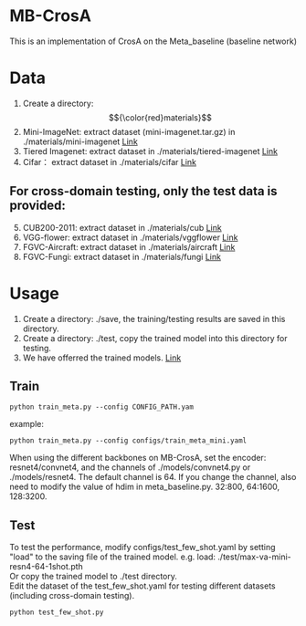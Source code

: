 # MB-CrosA
This is an implementation of CrosA on the Meta_baseline (baseline network)

# Data
1. Create a directory: $${\color{red}materials}$$
2. Mini-ImageNet: extract dataset (mini-imagenet.tar.gz) in ./materials/mini-imagenet  [Link](https://drive.google.com/file/d/1uvE6rG_QM_tIUViEqN08filSkyYHsfpU/view)
3. Tiered Imagenet: extract dataset in ./materials/tiered-imagenet  [Link](https://drive.google.com/file/d/1Y54Nwimfilhf245BaTnyZ7x16hnNc0B5/view)
4. Cifar： extract dataset in ./materials/cifar [Link](https://drive.google.com/file/d/1JfnX_8MIHHOdmiOTX96B8IGSgR8d6hZL/view)
## For cross-domain testing, only the test data is provided:
5. CUB200-2011: extract dataset in ./materials/cub  [Link](https://drive.google.com/file/d/17P0W-pTWPZUvN5Ul8MYxxzduXAz-LpDM/view)
6. VGG-flower: extract dataset in ./materials/vggflower  [Link](https://drive.google.com/file/d/1czK3osLvtyfa6YHQciPadC6QZllvbPL7/view)
7. FGVC-Aircraft: extract dataset in ./materials/aircraft  [Link](https://drive.google.com/file/d/1sb-xvQC2b1xXkecEWc2BX5JK2bIoHd-W/view)
8. FGVC-Fungi: extract dataset in ./materials/fungi  [Link](https://drive.google.com/file/d/1y9jl3xHKj3_9tNfuvpsGj196rBgCErZV/view)

# Usage
1. Create a directory: ./save, the training/testing results are saved in this directory.
2. Create a directory: ./test, copy the trained model into this directory for testing.
3. We have offerred the trained models. [Link](https://drive.google.com/drive/folders/1PTcUwVxuBRHVWkI2dTo_Ls00lZsrn1Zr)
## Train
```
python train_meta.py --config CONFIG_PATH.yam
```
example:
```
python train_meta.py --config configs/train_meta_mini.yaml
```
When using the different backbones on MB-CrosA, set the encoder: resnet4/convnet4, and the channels of ./models/convnet4.py or ./models/resnet4. The default channel is 64.
If you change the channel, also need to modify the value of hdim in meta_baseline.py.  32:800, 64:1600, 128:3200.
## Test
To test the performance, modify configs/test_few_shot.yaml by setting "load" to the saving file of the trained model. e.g. load: ./test/max-va-mini-resn4-64-1shot.pth
<br>Or copy the trained model to ./test directory.
<br> Edit the dataset of the test_few_shot.yaml for testing different datasets (including cross-domain testing).
```
python test_few_shot.py
```
